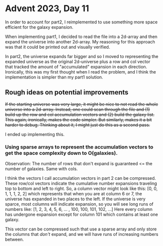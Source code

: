 # Advent 2023, Day 11

In order to account for part2, I reimplemented to use something
more space efficient for the galaxy expansion.

When implementing part1, I decided to read the file into a 2d-array and then
expand the universe into another 2d-array. My reasoning for this approach
was that it could be printed out and visually verified.

In part2, the universe expands far bigger and so I moved to representing
the expanded universe as the original 2d-universe plus a row and col vector
that tracked the amount of "accumulated" expansion in each direction. 
Ironically, this was my first thought when I read the problem, and I think
the implementation is simpler than my part1 solution. 

## Rough ideas on potential improvements
~~If the starting universe was very large, it might be nice to not read the
whole universe into a 2d-array. Instead, one could scan through the file
and (1) build up the row and col accumulation vectors and (2) build the
galaxy list. This again, ironically, makes the code simpler. But similarly,
makes it a bit harder to debug. Thinking about it, I might just do this as
a second pass.~~

I ended up implementing this.

### Using sparse arrays to represent the accumulation vectors to get the space complexity down to O(galaxies).

Observation: The number of rows that don't expand is guaranteed <= the number
of galaxies. Same with cols. 

I think the vectors I call accumulation vectors in part 2 can be compressed.
These row/col vectors indicate the cumulative number expansions
traveling top to bottom and left to right. So, a column vector might look like this:
[0, 0, 1, 1, 1, 2, 2] which represents that when you are at column 6 or 7, the universe
has expanded in two places to the left. If the universe is very sparce, most columns
will indicate expansion, so you will see long runs of numbers like:
[1, 2, 3, 4, 5, 6, ... , 100, 100, 101, 102, ...]
Here every column has undergone expansion except for column 101 which contains at least
one galaxy.

This vector can be compressed such that use a sparse array and only store the columns
that *don't* expand, and we will have runs of increasing numbers between.
